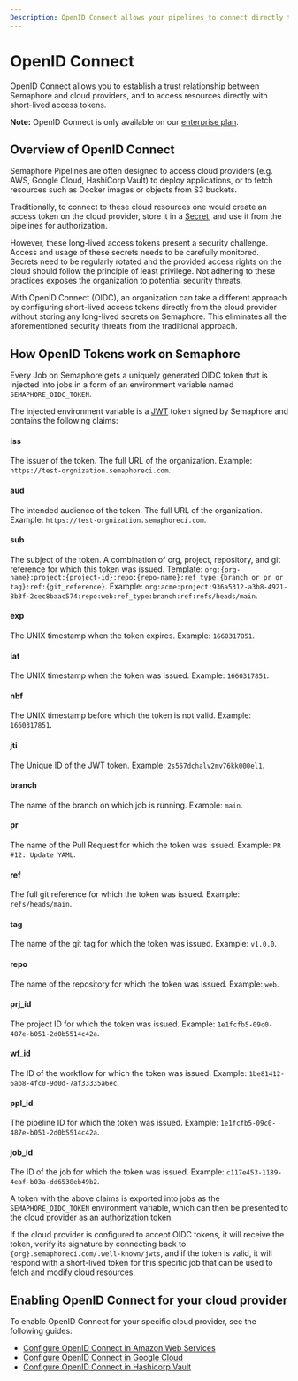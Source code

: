 ```yaml
---
Description: OpenID Connect allows your pipelines to connect directly to cloud providers via short-lived access tokens.
---
```


# OpenID Connect

OpenID Connect allows you to establish a trust relationship between Semaphore and cloud providers,
and to access resources directly with short-lived access tokens.

**Note:** OpenID Connect is only available on our [enterprise plan](https://semaphoreci.com/pricing).

## Overview of OpenID Connect

Semaphore Pipelines are often designed to access cloud providers (e.g. AWS, Google Cloud, HashiCorp Vault)
to deploy applications, or to fetch resources such as Docker images or objects from S3 buckets.

Traditionally, to connect to these cloud resources one would create an access token on the
cloud provider, store it in a [Secret][secret], and use it from the pipelines for authorization.

However, these long-lived access tokens present a security challenge.
Access and usage of these secrets needs to be carefully monitored. Secrets need to be regularly
rotated and the provided access rights on the cloud should follow the principle of least
privilege. Not adhering to these practices exposes the organization to potential security threats.

With OpenID Connect (OIDC), an organization can take a different approach by configuring
short-lived access tokens directly from the cloud provider without storing any long-lived
secrets on Semaphore. This eliminates all the aforementioned security threats from the
traditional approach.

## How OpenID Tokens work on Semaphore

Every Job on Semaphore gets a uniquely generated OIDC token that is injected into jobs
in a form of an environment variable named `SEMAPHORE_OIDC_TOKEN`.

The injected environment variable is a [JWT][jwt] token signed by Semaphore and contains the
following claims:

#### iss
The issuer of the token. The full URL of the organization. Example: `https://test-orgnization.semaphoreci.com`.

#### aud
The intended audience of the token. The full URL of the organization. Example: `https://test-orgnization.semaphoreci.com`.

#### sub
The subject of the token. A combination of org, project, repository, and git reference for which this token was issued.
Template: `org:{org-name}:project:{project-id}:repo:{repo-name}:ref_type:{branch or pr or tag}:ref:{git_reference}`.
Example: `org:acme:project:936a5312-a3b8-4921-8b3f-2cec8baac574:repo:web:ref_type:branch:ref:refs/heads/main`.

#### exp
The UNIX timestamp when the token expires. Example: `1660317851`.

#### iat
The UNIX timestamp when the token was issued. Example: `1660317851`.

#### nbf
The UNIX timestamp before which the token is not valid. Example: `1660317851`.

#### jti
The Unique ID of the JWT token. Example: `2s557dchalv2mv76kk000el1`.

#### branch
The name of the branch on which job is running. Example: `main`.

#### pr
The name of the Pull Request for which the token was issued. Example: `PR #12: Update YAML`.

#### ref
The full git reference for which the token was issued. Example: `refs/heads/main`.

#### tag
The name of the git tag for which the token was issued. Example: `v1.0.0`.

#### repo
The name of the repository for which the token was issued. Example: `web`.

#### prj_id
The project ID for which the token was issued. Example: `1e1fcfb5-09c0-487e-b051-2d0b5514c42a`.

#### wf_id
The ID of the workflow for which the token was issued. Example: `1be81412-6ab8-4fc0-9d0d-7af33335a6ec`.

#### ppl_id
The pipeline ID for which the token was issued. Example: `1e1fcfb5-09c0-487e-b051-2d0b5514c42a`.

#### job_id
The ID of the job for which the token was issued. Example: `c117e453-1189-4eaf-b03a-dd6538eb49b2`.

A token with the above claims is exported into jobs as the  `SEMAPHORE_OIDC_TOKEN` environment variable,
which can then be presented to the cloud provider as an authorization token.

If the cloud provider is configured to accept OIDC tokens, it will receive the token, verify its
signature by connecting back to `{org}.semaphoreci.com/.well-known/jwts`, and if the token is
valid, it will respond with a short-lived token for this specific job that can be used to
fetch and modify cloud resources.

## Enabling OpenID Connect for your cloud provider

To enable OpenID Connect for your specific cloud provider, see the following guides:

- [Configure OpenID Connect in Amazon Web Services][configure-aws]
- [Configure OpenID Connect in Google Cloud][configure-gcloud]
- [Configure OpenID Connect in Hashicorp Vault][configure-vault]

[secret]: /essentials/using-secrets/
[jwt]: https://jwt.io/
[configure-aws]: /security/open-id-connect-aws
[configure-gcloud]: /security/open-id-connect-gcloud
[configure-vault]: /security/open-id-connect-vault
